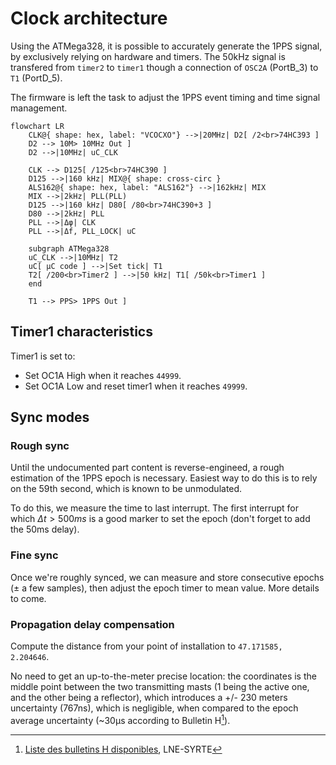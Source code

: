 # Clock architecture
Using the ATMega328, it is possible to accurately generate the 1PPS signal, by exclusively relying on hardware and timers.
The 50kHz signal is transfered from `timer2` to `timer1` though a connection of `OSC2A` (PortB_3) to `T1` (PortD_5).

The firmware is left the task to adjust the 1PPS event timing and time signal management.

```mermaid
flowchart LR
    CLK@{ shape: hex, label: "VCOCXO"} -->|20MHz| D2[ /2<br>74HC393 ]
    D2 --> 10M> 10MHz Out ]
    D2 -->|10MHz| uC_CLK
    
    CLK --> D125[ /125<br>74HC390 ]
    D125 -->|160 kHz| MIX@{ shape: cross-circ }
    ALS162@{ shape: hex, label: "ALS162"} -->|162kHz| MIX
    MIX -->|2kHz| PLL(PLL)
    D125 -->|160 kHz| D80[ /80<br>74HC390+3 ]
    D80 -->|2kHz| PLL
    PLL -->|Δφ| CLK
    PLL -->|Δf, PLL_LOCK| uC

    subgraph ATMega328
    uC_CLK -->|10MHz| T2
    uC[ µC code ] -->|Set tick| T1
    T2[ /200<br>Timer2 ] -->|50 kHz| T1[ /50k<br>Timer1 ]
    end

    T1 --> PPS> 1PPS Out ]
```

## Timer1 characteristics
Timer1 is set to:
  - Set OC1A High when it reaches `44999`.
  - Set OC1A Low and reset timer1 when it reaches `49999`.

## Sync modes
### Rough sync
Until the undocumented part content is reverse-engineed, a rough estimation of the 1PPS epoch is necessary.
Easiest way to do this is to rely on the 59th second, which is known to be unmodulated.

To do this, we measure the time to last interrupt. The first interrupt for which $`Δt > 500ms`$ is a good marker to set the epoch (don't forget to add the 50ms delay). 

### Fine sync
Once we're roughly synced, we can measure and store consecutive epochs (± a few samples), then adjust the epoch timer to mean value. More details to come.

### Propagation delay compensation
Compute the distance from your point of installation to `47.171585, 2.204646`. 

No need to get an up-to-the-meter precise location: the coordinates is the middle point between the two transmitting masts (1 being the active one, and the other being a reflector), which introduces a +/- 230 meters uncertainty (767ns), which is negligible, when compared to the epoch average uncertainty (~30µs according to Bulletin H[^1]).

[^1]: [Liste des bulletins H disponibles](https://syrte.obspm.fr/tfc/temps/outgoing_data/laboTAF/bulH/liste_bulh.php), LNE-SYRTE
